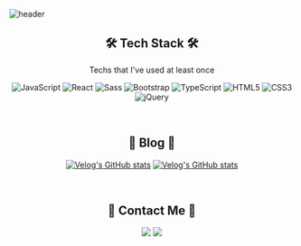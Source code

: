 ![header](https://capsule-render.vercel.app/api?type=soft&color=auto&height=150&section=header&text=Ayden&fontSize=70&animation=twinkling)

<h2 align="center">🛠 Tech Stack 🛠</h2>

<p align="center"> Techs that I've used at least once </p>

<p align="center" style="text-align:center">
  <center>

![JavaScript](https://img.shields.io/badge/JavaScript-F7DF1E.svg?&style=for-the-badge&logo=JavaScript&logoColor=white)
![React](https://img.shields.io/badge/React-007396.svg?&style=for-the-badge&logo=React&logoColor=white)
![Sass](https://img.shields.io/badge/Sass-6DB33F.svg?&style=for-the-badge&logo=Sass&logoColor=white)
![Bootstrap](https://img.shields.io/badge/Bootstrap-3DDC84.svg?&style=for-the-badge&logo=Bootstrap&logoColor=white)
![TypeScript](https://img.shields.io/badge/TypeScript-3178C6.svg?&style=for-the-badge&logo=TypeScript&logoColor=white)
![HTML5](https://img.shields.io/badge/HTML5-E34F26.svg?&style=for-the-badge&logo=HTML5&logoColor=white)
![CSS3](https://img.shields.io/badge/CSS3-1572B6.svg?&style=for-the-badge&logo=CSS3&logoColor=white)
![jQuery](https://img.shields.io/badge/jQuery-4479A1.svg?&style=for-the-badge&logo=jQuery&logoColor=white)

</center>
</p>

<br>

<h2 align="center">🎈 Blog 🎈</h2>

<div align="center" style="text-align:center">
  
  [![Velog's GitHub stats](https://velog-readme-stats.vercel.app/api?name=aydenote&tag=React)](https://velog.io/@aydenote)
  [![Velog's GitHub stats](https://velog-readme-stats.vercel.app/api?name=aydenote&tag=JavaScript)](https://velog.io/@aydenote)
  
</div>
  
<br>

<h2 align="center"> 💌 Contact Me 💌 </h2>
<p align="center">
  <a href="https://velog.io/@aydenote"><img src="https://img.shields.io/badge/Tech%20Blog-11B48A?style=flat-square&logo=Vimeo&logoColor=white&link=https://velog.io/@aydenote"/></a>
  <a href="mailto:dslgpgh@gmail.com"><img src="https://img.shields.io/badge/Gmail-d14836?style=flat-square&logo=Gmail&logoColor=white&link=dslgpgh@gmail.com"/></a>
</p>
